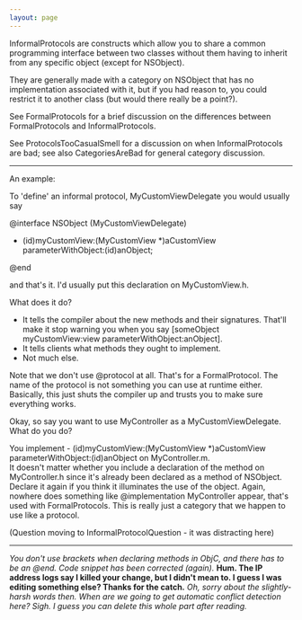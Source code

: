 ```yaml
---
layout: page
---
```




InformalProtocols are constructs which allow you to share a common programming interface between two classes without them having to inherit from any specific object (except for NSObject).

They are generally made with a category on NSObject that has no implementation associated with it, but if you had reason to, you could restrict it to another class (but would there really be a point?).

See FormalProtocols for a brief discussion on the differences between FormalProtocols and InformalProtocols.

See ProtocolsTooCasualSmell for a discussion on when InformalProtocols are bad; see also CategoriesAreBad for general category discussion.

----

An example:

To 'define' an informal protocol, MyCustomViewDelegate you would usually say

    
@interface NSObject (MyCustomViewDelegate)

- (id)myCustomView:(MyCustomView *)aCustomView parameterWithObject:(id)anObject;

@end


and that's it.  I'd usually put this declaration on     MyCustomView.h.

What does it do?  

* It tells the compiler about the new methods and their signatures.  That'll make it stop warning you when you say 
    [someObject myCustomView:view parameterWithObject:anObject].
* It tells clients what methods they ought to implement.
* Not much else.  


Note that we don't use     @protocol at all.  That's for a FormalProtocol.  The name of the protocol is not something
you can use at runtime either.  Basically, this just shuts the compiler up and trusts you to make sure everything
works.

Okay, so say you want to use MyController as a MyCustomViewDelegate. What do you do?

You implement     - (id)myCustomView:(MyCustomView *)aCustomView parameterWithObject:(id)anObject on     MyController.m.  
It doesn't matter whether you include a declaration of the method on     MyController.h since it's already been declared as
a method of NSObject. Declare it again if you think it illuminates the use of the object.  Again, nowhere does something like     @implementation MyController <MyCustomViewDelegate> appear, that's used with FormalProtocols.  This is really just a category that we happen to use like a protocol.

(Question moving to InformalProtocolQuestion - it was distracting here)

----

*You don't use brackets when declaring methods in ObjC, and there has to be an @end. Code snippet has been corrected (again).* **Hum.  The IP address logs say I killed your change, but I didn't mean to.  I guess I was editing something else?  Thanks for the catch.** *Oh, sorry about the slightly-harsh words then. When are we going to get automatic conflict detection here? Sigh. I guess you can delete this whole part after reading.*
